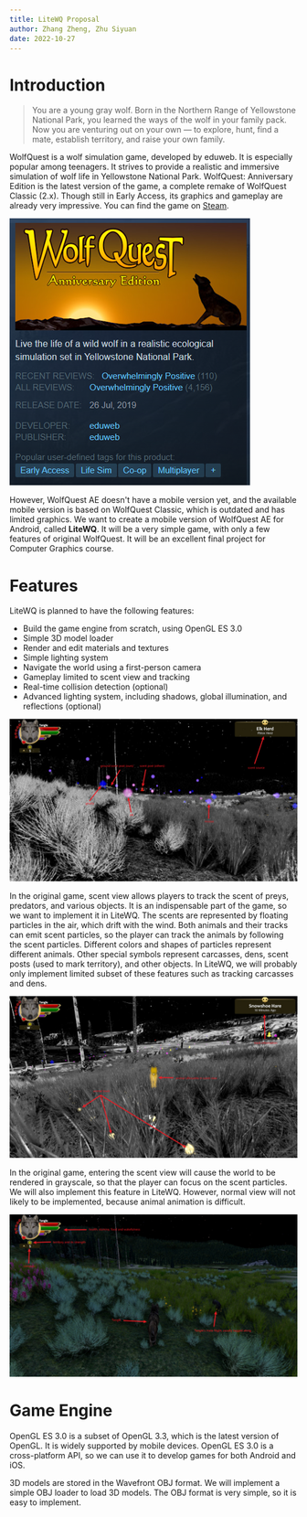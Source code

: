 ```yaml
---
title: LiteWQ Proposal
author: Zhang Zheng, Zhu Siyuan
date: 2022-10-27
---
```


# Introduction

> You are a young gray wolf. Born in the Northern Range of Yellowstone National Park, you learned the ways of the wolf in your family pack. Now you are venturing out on your own — to explore, hunt, find a mate, establish territory, and raise your own family.

WolfQuest is a wolf simulation game, developed by eduweb. It is especially popular among teenagers. It strives to provide a realistic and immersive simulation of wolf life in Yellowstone National Park. WolfQuest: Anniversary Edition is the latest version of the game, a complete remake of WolfQuest Classic (2.x). Though still in Early Access, its graphics and gameplay are already very impressive. You can find the game on [Steam](https://store.steampowered.com/app/926990/WolfQuest_Anniversary_Edition/). 

![WolfQuest AE on Steam](img/wqae_steam.png)

However, WolfQuest AE doesn't have a mobile version yet, and the available mobile version is based on WolfQuest Classic, which is outdated and has limited graphics. We want to create a mobile version of WolfQuest AE for Android, called **LiteWQ**. It will be a very simple game, with only a few features of original WolfQuest. It will be an excellent final project for Computer Graphics course. 

# Features

LiteWQ is planned to have the following features:

- Build the game engine from scratch, using OpenGL ES 3.0
- Simple 3D model loader
- Render and edit materials and textures
- Simple lighting system
- Navigate the world using a first-person camera
- Gameplay limited to scent view and tracking
- Real-time collision detection (optional)
- Advanced lighting system, including shadows, global illumination, and reflections (optional)

![Scent View in WQ AE](img/scent.png)

In the original game, scent view allows players to track the scent of preys, predators, and various objects. It is an indispensable part of the game, so we want to implement it in LiteWQ. The scents are represented by floating particles in the air, which drift with the wind. Both animals and their tracks can emit scent particles, so the player can track the animals by following the scent particles. Different colors and shapes of particles represent different animals. Other special symbols represent carcasses, dens, scent posts (used to mark territory), and other objects. In LiteWQ, we will probably only implement limited subset of these features such as tracking carcasses and dens.

![Scent View (Continued)](img/animal_track.png)

In the original game, entering the scent view will cause the world to be rendered in grayscale, so that the player can focus on the scent particles. We will also implement this feature in LiteWQ. However, normal view will not likely to be implemented, because animal animation is difficult. 

![Normal View in WQ AE](img/normal.png)

# Game Engine

OpenGL ES 3.0 is a subset of OpenGL 3.3, which is the latest version of OpenGL. It is widely supported by mobile devices. OpenGL ES 3.0 is a cross-platform API, so we can use it to develop games for both Android and iOS. 

3D models are stored in the Wavefront OBJ format. We will implement a simple OBJ loader to load 3D models. The OBJ format is very simple, so it is easy to implement.
